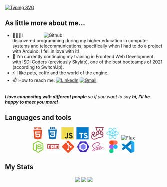 [![Typing SVG](https://readme-typing-svg.herokuapp.com?font=macondo&size=48&color=F78B03&center=true&vCenter=true&width=1000&height=80&lines=<Hi!+I'm+Estefania/>)](https://git.io/typing-svg)


## As little more about me...  

<img width="380" align="right" alt="Github" src="https://raw.githubusercontent.com/Rishabh2804/Rishabh2804/master/Resources/Icons/developer-girl.gif" 
/> 
- 👩🏻‍💻 I discovered programming during my higher education in computer systems and telecommunications, specifically when I had to do a project with Arduino. I fell in love with it!
- 🌱 I'm currently continuing my training in Frontend Web Development with ISDI Coders (previously Skylab), one of the best bootcamps of 2021 (according to SwitchUp).
- ⚡️ I like pets, coffe and the world of the engine.
- 📫 How to reach me: [![LinkedIn](https://img.shields.io/badge/linkedin-%230077B5.svg?style=for-the-badge&logo=linkedin&logoColor=white)](https://www.linkedin.com/in/estefaniacr/) [![Gmail](https://img.shields.io/badge/Gmail-D14836?style=for-the-badge&logo=gmail&logoColor=white)](mailto:estcolros@gmail.com)

<br>
 <em><b>I love connecting with different people</b> so if you want to say <b>hi, I'll be happy to meet you more!</b></em>
<br>

## Languages and tools
<section align="center">
  <div>
    <img src="https://github.com/devicons/devicon/blob/master/icons/html5/html5-plain-wordmark.svg" title="HTML5" alt="HTML" width="40" height="40"/>&nbsp;
     <img src="https://github.com/devicons/devicon/blob/master/icons/css3/css3-plain-wordmark.svg"  title="CSS3" alt="CSS" width="40" height="40"/>&nbsp;
     <img src="https://github.com/devicons/devicon/blob/master/icons/javascript/javascript-original.svg" title="JavaScript" alt="JavaScript" width="40" height="40"/>&nbsp;
      <img src="https://github.com/devicons/devicon/blob/master/icons/typescript/typescript-original.svg" title="TypeScript" alt="TypeScript" width="40" height="40"/>&nbsp;
      <img src="https://github.com/devicons/devicon/blob/master/icons/jest/jest-plain.svg" title="Jest" alt="Jest" width="40" height="40"/>&nbsp;
      <img src="https://github.com/devicons/devicon/blob/master/icons/react/react-original.svg" title="React" alt="React" width="40" height="40"/>&nbsp;
       <img src="http://objectpartners.github.io/react-workshop/assets/img/flux-logo.png" title="Flux" alt="Flux" width="40" height="40"/>&nbsp;
  </div>
      <img src="https://github.com/devicons/devicon/blob/master/icons/nodejs/nodejs-original.svg" title="NodeJS" alt="NodeJS" width="40" height="40"/>&nbsp;
      <img src="https://github.com/devicons/devicon/blob/master/icons/npm/npm-original-wordmark.svg" title="NPM" alt="NPM" width="40" height="40"/>&nbsp;
      <img src="https://github.com/devicons/devicon/blob/master/icons/git/git-original.svg" title="Git" **alt="Git" width="40" height="40"/>&nbsp;
      <img src="https://github.com/devicons/devicon/blob/master/icons/eslint/eslint-original.svg" title="Eslint" alt="Eslint" width="40" height="40"/>&nbsp;
      <img src="https://github.com/devicons/devicon/blob/master/icons/sass/sass-original.svg"  title="Sass" alt="Sass" width="40" height="40"/>&nbsp;
      <img src="https://github.com/devicons/devicon/blob/master/icons/figma/figma-original.svg" title="Figma" alt="Figma" width="40" height="40"/>&nbsp;
      <img src="https://github.com/devicons/devicon/blob/master/icons/vscode/vscode-original.svg" title="Figma" alt="Figma" width="40" height="40"/>&nbsp;
</section>


## My Stats 
<p align = "center">
      <img align="center" src="https://github-readme-stats.vercel.app/api?username=estcolros&show_icons=true&theme=radical&bg_color=03010100&text_color=FF8616&title_color=F94A6B&icon_color=FF8616" />
    <img align="center" src="http://github-readme-streak-stats.herokuapp.com?user=estcolros&theme=radical&background=03010100&fire=F94A6B&sideNums=FF8616&ring=F94A6B&dates=FF8616&currStreakLabel=F94A6B&currStreakNum=FF8616&stroke=F94A6B&sideLabels=F94A6B" />
     <img align="center" src="https://github-readme-stats.vercel.app/api/top-langs/?username=estcolros&show_icons=true&layout=compact&bg_color=03010100&text_color=FF8616&title_color=F94A6B&icon_color=FF8616&card_width=450" />
</p>
 
  
<!--
**estcolros/estcolros** is a ✨ _special_ ✨ repository because its `README.md` (this file) appears on your GitHub profile.

Here are some ideas to get you started:

- 🔭 I’m currently working on ...
- 🌱 I’m currently learning ...
- 👯 I’m looking to collaborate on ...
- 🤔 I’m looking for help with ...
- 💬 Ask me about ...
- 📫 How to reach me: ...
- 😄 Pronouns: ...
- ⚡ Fun fact: ...
-->
